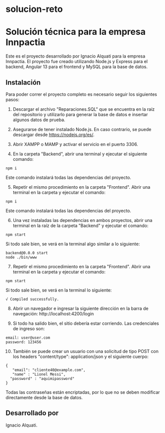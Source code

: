 # solucion-reto
# Solución técnica para la empresa Innpactia

Este es el proyecto desarrollado por Ignacio Alquati para la empresa Innpactia. El proyecto fue creado utilizando Node.js y Express para el backend, Angular 13 para el frontend y MySQL para la base de datos.

## Instalación

Para poder correr el proyecto completo es necesario seguir los siguientes pasos:

1. Descargar el archivo "Reparaciones.SQL" que se encuentra en la raíz del repositorio y utilizarlo para generar la base de datos e insertar algunos datos de prueba.

2. Asegurarse de tener instalado Node.js. En caso contrario, se puede descargar desde https://nodejs.org/es/.

3. Abrir XAMPP o MAMP y activar el servicio en el puerto 3306.

4. En la carpeta "Backend", abrir una terminal y ejecutar el siguiente comando:
 ```
npm i
 ```

Este comando instalará todas las dependencias del proyecto.

5. Repetir el mismo procedimiento en la carpeta "Frontend". Abrir una terminal en la carpeta y ejecutar el comando:
 ```
npm i
 ```

Este comando instalará todas las dependencias del proyecto.

6. Una vez instaladas las dependencias en ambos proyectos, abrir una terminal en la raíz de la carpeta "Backend" y ejecutar el comando:
 ```
npm start
 ```

Si todo sale bien, se verá en la terminal algo similar a lo siguiente:

 ```
backend@0.0.0 start
node ./bin/www
 ```

7. Repetir el mismo procedimiento en la carpeta "Frontend". Abrir una terminal en la carpeta y ejecutar el comando:
 ```
npm start
 ```

Si todo sale bien, se verá en la terminal lo siguiente:
 ```
√ Compiled successfully.
 ```


8. Abrir un navegador e ingresar la siguiente dirección en la barra de navegación: http://localhost:4200/login

9. Si todo ha salido bien, el sitio debería estar corriendo. Las credenciales de ingreso son:
 ```
email: user@user.com
password: 123456
 ```


10. También se puede crear un usuario con una solicitud de tipo POST con los headers "content/type": application/json y el siguiente cuerpo:

 ```
 {
    "email": "cliente40@example.com",
    "name" : "Lionel Messi",
   "password" : "aquimipassword"
 }
 ```

 Todas las contraseñas están encriptadas, por lo que no se deben modificar directamente desde la base de datos.

## Desarrollado por

Ignacio Alquati.